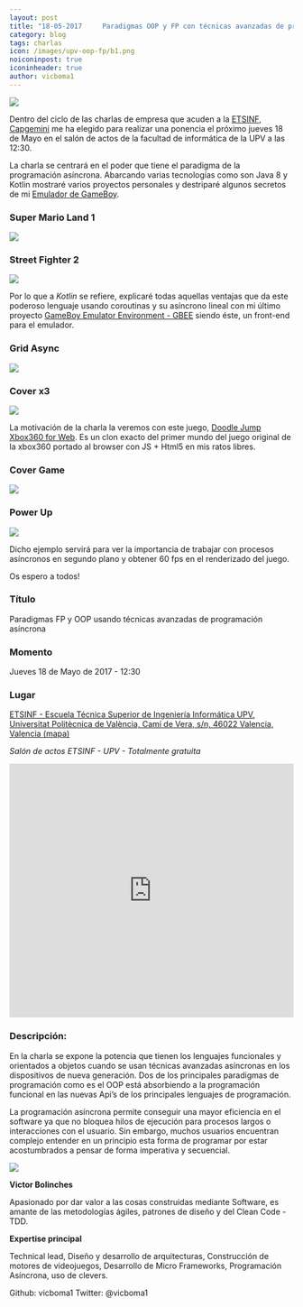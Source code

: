```yaml
---
layout: post
title: "18-05-2017     Paradigmas OOP y FP con técnicas avanzadas de programación asíncrona | UPV"
category: blog
tags: charlas
icon: /images/upv-oop-fp/b1.png
noiconinpost: true
iconinheader: true
author: vicboma1
---
```


[![](/images/carousel/2017-05-18.png)]()

Dentro del ciclo de las charlas de empresa que acuden a la [ETSINF](https://www.upv.es/entidades/ETSINF/indexc.html), [Capgemini](https://www.capgemini.com) me ha elegido para realizar una ponencia el próximo jueves 18 de Mayo en el salón de actos de la facultad de informática de la UPV a las 12:30. 

La charla se centrará en el poder que tiene el paradigma de la programación asíncrona. Abarcando varias tecnologías como son Java 8 y Kotlin mostraré varios proyectos personales y destriparé algunos secretos de mi [Emulador de GameBoy](https://github.com/vicboma1/GameBoyEmulatorEnvironment).

### Super Mario Land 1

![](/images/upv-oop-fp/mario.gif)

### Street Fighter 2

![](/images/upv-oop-fp/st.gif)



Por lo que a *Kotlin* se refiere, explicaré todas aquellas ventajas que da este poderoso lenguaje usando coroutinas y su asíncrono lineal con mi último proyecto [GameBoy Emulator Environment - GBEE](https://github.com/vicboma1/GameBoyEmulatorEnvironment) siendo éste, un front-end para el emulador.

### Grid Async

![](/images/upv-oop-fp/GBEE_v.0.2.2-2.png)

### Cover x3 

![](/images/upv-oop-fp/GBEE_v.0.2.2-4.png)


La motivación de la charla la veremos con este juego, [Doodle  Jump Xbox360 for Web](https://github.com/vicboma1/doodleJumpxbox360ForWeb). Es un clon exacto del primer mundo del juego original de la xbox360 portado al browser con JS + Html5 en mis ratos libres.

### Cover Game

![](/images/upv-oop-fp/coverDoodle.gif)

### Power Up

![](/images/upv-oop-fp/wingsDoodle.gif)


Dicho ejemplo servirá para ver la importancia de trabajar con procesos asíncronos en segundo plano y obtener 60 fps en el renderizado del juego.


Os espero a todos! 


### **Título**
Paradigmas FP y OOP usando técnicas avanzadas de programación asíncrona

### Momento 
Jueves 18 de Mayo de 2017 - 12:30

### **Lugar**

[ETSINF - Escuela Técnica Superior de Ingeniería Informática UPV, Universitat Politècnica de València, Camí de Vera, s/n, 46022 Valencia, Valencia (mapa)](https://maps.google.com/maps?f=q&hl=en&q=+1E+y+1G%2C+Universitat+Polit%C3%A8cnica+de+Val%C3%A8ncia%2C+Cam%C3%AD+de+Vera%2C+s%2Fn%2C+46022+Valencia%2C+Valencia%2C+es)

*Salón de actos ETSINF - UPV - Totalmente gratuita*

<iframe src="https://www.google.com/maps/embed?pb=!1m18!1m12!1m3!1d3079.410642633572!2d-0.34856678463226415!3d39.48264117948468!2m3!1f0!2f0!3f0!3m2!1i1024!2i768!4f13.1!3m3!1m2!1s0xd604883326cd6c7%3A0xded925519ef13eaf!2sUPV%3A+Escuela+T%C3%A9cnica+Superior+de+Ingenier%C3%ADa+Inform%C3%A1tica+(ETSINF)!5e0!3m2!1sen!2sus!4v1493835498187" width="100%" height="450" frameborder="0" style="border:0" allowfullscreen></iframe>

### **Descripción:**

En la charla se expone la potencia que tienen los lenguajes funcionales y orientados a objetos cuando se usan técnicas avanzadas asíncronas en los dispositivos de nueva generación. Dos de los principales paradigmas de programación como es el OOP está absorbiendo a la programación funcional en las nuevas Api’s de los principales lenguajes de programación.

La programación asíncrona permite conseguir una mayor eficiencia en el software ya que no bloquea hilos de ejecución para procesos largos o interacciones con el usuario. Sin embargo, muchos usuarios encuentran complejo entender en un principio esta forma de programar por estar acostumbrados a pensar de forma imperativa y secuencial.

![](/images/upv-oop-fp/victor.png)

**Victor Bolinches**

Apasionado por dar valor a las cosas construidas mediante Software, es amante de las metodologías ágiles, patrones de diseño y del Clean Code - TDD. 

**Expertise principal** 

Technical lead, Diseño y desarrollo de arquitecturas, Construcción de motores de videojuegos, Desarrollo de Micro Frameworks, Programación Asíncrona, uso de clevers.

Github: vicboma1
Twitter: @vicboma1

